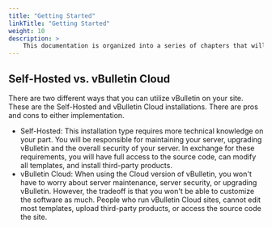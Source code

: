 ```yaml
---
title: "Getting Started"
linkTitle: "Getting Started"
weight: 10
description: >
    This documentation is organized into a series of chapters that will explain the functionality of the different areas that make up the vBulletin Package. Throughout this manual we will provide screenshots and in depth tutorials so that you spend more time running your community than you do building it. vBulletin Connect has been designed to bring you modern community building tools and ease of use. 
---
```


 ## Self-Hosted vs. vBulletin Cloud

 There are two different ways that you can utilize vBulletin on your site. These are the Self-Hosted and vBulletin Cloud installations. There are pros and cons to either implementation.

 - Self-Hosted: This installation type requires more technical knowledge on your part. You will be responsible for maintaining your server, upgrading vBulletin and the overall security of your server. In exchange for these requirements, you will have full access to the source code, can modify all templates, and install third-party products.
 - vBulletin Cloud: When using the Cloud version of vBulletin, you won't have to worry about server maintenance, server security, or upgrading vBulletin. However, the tradeoff is that you won't be able to customize the software as much. People who run vBulletin Cloud sites, cannot edit most templates, upload third-party products, or access the source code the site.
